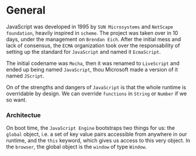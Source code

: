# General

JavaScript was developed in 1995 by `SUN Microsystems` and `NetScape foundation`, heavily inspired in `scheme`. The project was taken over in 10 days, under the management on `Brendan Eich`. After the initial mess and lack of consensus, the `ECMA` organization took over the responsability of setting up the standard for `JavaScript` and named it `EcmaScript`.

The initial codename was `Mocha`, then it was renamed to `LiveScript` and ended up being named `JavaScript`, thou Microsoft made a version of it named `JScript`.

On of the strengths and dangers of `JavaScript` is that the whole runtime is overridable by design. We can override `functions` in `String` or `Number` if we so want.


### Architectue
On boot time, the `JavaScript Engine` bootstraps two things for us: the `global` object, i.e. a set of key value pairs accessible from anywhere in our runtime, and the `this` keyword, which gives us access to this very object. In the `browser`, the global object is the `window` of type `Window`.
